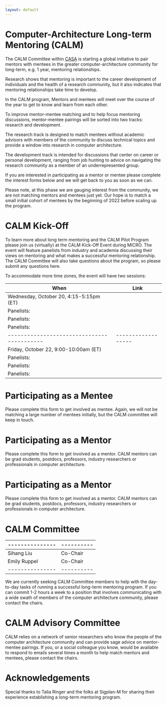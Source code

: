 ```yaml
---
layout: default
---
```


# Computer-Architecture Long-term Mentoring (CALM)

The CALM Committee within [CASA](http://www.comparchsa.org) is starting a global initiative to pair mentors
with mentees in the greater computer-architecture community for long-term, e.g.
1 year, mentoring relationships.

Research shows that mentoring is important to the career development of
individuals and the health of a research community, but it also indicates that
mentoring relationships take time to develop.

In the CALM program, Mentors and mentees will meet over the course of the year
to get to know and learn from each other.

To improve mentor-mentee matching and to help focus mentoring discussions,
mentor-mentee pairings will be sorted into two tracks: research and development.

The research track is designed to match mentees without academic advisors with
members of the community to discuss technical topics and provide a window into
research in computer architecture.

The development track is intended for discussions that center on career or
personal development, ranging from job hunting to advice on
navigating the research community as a member of an underrepresented group.

If you are interested in participating as a mentor or mentee please
complete the interest forms below and we will get back to you as soon as we can.

Please note, at this phase we are gauging interest from the community, we are
not matching mentors and mentees just yet.  Our hope is to match a small initial
cohort of mentees by the beginning of 2022 before scaling up the program.


# CALM Kick-Off

To learn more about long term mentoring and the CALM Pilot Program please join
us (virtually) at the CALM Kick-Off Event during MICRO.  The event will feature
panelists from industry and academia discussing their views on mentoring and what
makes a successful mentoring relationship.  The CALM Committee will also take
questions about the program, so please submit any questions here.

To accommodate more time zones, the event will have two sessions:

| When                                     | Link             |
|------------------------------------------|------------------|
| Wednesday, October 20, 4:15-5:15pm (ET)  |                  |
|   Panelists:                             |                  |
|   Panelists:                             |                  |
|   Panelists:                             |                  |
|------------------------------------------|------------------|
| Friday, October 22, 9:00-10:00am (ET)    |                  |
|   Panelists:                             |                  |
|   Panelists:                             |                  |
|   Panelists:                             |                  |


# Participating as a Mentee

Please complete this form to get involved as mentee.  Again, we will not be
matching a large number of mentees initially, but the CALM committee will keep
in touch.

# Participating as a Mentor

Please complete this form to get involved as a mentor.  CALM mentors can be
grad students, postdocs, professors, industry researchers or professionals in
computer architecture.

# Participating as a Mentor

Please complete this form to get involved as a mentor.  CALM mentors can be
grad students, postdocs, professors, industry researchers or professionals in
computer architecture.

# CALM Committee
|---------------|----------|
|---------------|----------|
| Sihang Liu    | Co-Chair |
| Emily Ruppel  | Co-Chair |
|---------------|----------|

We are currently seeking CALM Committee members to help with the day-to-day
tasks of running a successful long-term mentoring program.  If you can commit
1-2 hours a week to a position that involves communicating with a wide swath of
members of the computer architecture community, please contact the chairs.


# CALM Advisory Committee

CALM relies on a network of senior researchers who know the people of the
computer architecture community and can provide sage advice on mentor-mentee
pairings.  If you, or a social colleague you know, would be available to respond
to emails several times a month to help match mentors and mentees, please
contact the chairs.


# Acknowledgements

Special thanks to Talia Ringer and the folks at Sigplan-M for sharing their
experience establishing a long-term mentoring program.


